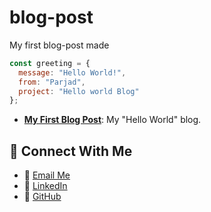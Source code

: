 # blog-post
My first blog-post made


```javascript
const greeting = {
  message: "Hello World!",
  from: "Parjad",
  project: "Hello world Blog"
};
```

* **[My First Blog Post](https://parjadm.github.io/blog-post/)**: My "Hello World" blog.

## 🔗 Connect With Me
* 📧 [Email Me](mailto:minooeip@hotmail.com)
* 💼 [LinkedIn](https://www.linkedin.com/in/parjadminooei/)
* 🐙 [GitHub](https://github.com/ParjadM)
